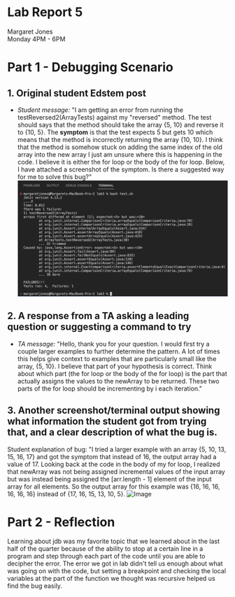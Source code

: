 # **Lab Report 5** <br />
Margaret Jones <br />
Monday 4PM - 6PM <br />

# Part 1 - Debugging Scenario

## 1. Original student Edstem post
* *Student message:* "I am getting an error from running the testReversed2(ArrayTests) against my "reversed" method. The test
should says that the method should take the array {5, 10} and reverse it to {10, 5}. The **symptom** is that the test expects 5 but gets 10 which means that the method is incorrectly returning the array {10, 10}. I think that the method is somehow stuck on adding the same index of the old array into the new array I just am unsure where this is happening in the code. I believe it is either the for loop or the body of the for loop. Below, I have attached a screenshot of the symptom. Is there a suggested way for me to solve this bug?"
![Image](symptom.png)


## 2. A response from a TA asking a leading question or suggesting a command to try
* *TA message:* "Hello, thank you for your question. I would first try a couple larger examples to further determine the pattern. A lot of times this helps give context to examples that are particularly small like the array, {5, 10}. I believe that part of your hypothesis is correct. Think about which part (the for loop or the body of the for loop) is the part that actually assigns the values to the newArray to be returned. These two parts of the for loop should be incrementing by i each iteration."

## 3. Another screenshot/terminal output showing what information the student got from trying that, and a clear description of what the bug is.
Student explanation of bug: "I tried a larger example with an array {5, 10, 13, 15, 16, 17} and got the symptom that instead of 16, the output array had a value of 17. Looking back at the code in the body of my for loop, I realized that newArray was not being assigned incremental values of the input array but was instead being assigned the [arr.length - 1] element of the input array for all elements. So the output array for this example was {16, 16, 16, 16, 16, 16} instead of {17, 16, 15, 13, 10, 5}.
![Image]()





# Part 2 - Reflection
Learning about jdb was my favorite topic that we learned about in the last half of the quarter because of the ability to stop at a 
certain line in a program and step through each part of the code until you are able to decipher the error. The error we got in lab 
didn't tell us enough about what was going on with the code, but setting a breakpoint and checking the local variables at the 
part of the function we thought was recursive helped us find the bug easily. 


